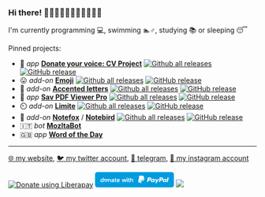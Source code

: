### Hi there! 👋👋🏻👋🏼👋🏽👋🏾👋🏿

I'm currently programming 💻, swimming 🏊‍‍‍♂️, studying 📚 or sleeping 😴

Pinned projects:
- 🤖 _app_ [**Donate your voice: CV Project**](https://github.com/Sav22999/common-voice-android) [![Github all releases](https://img.shields.io/github/downloads/Sav22999/common-voice-android/total.svg)](https://GitHub.com/Sav22999/common-voice-android/releases/) [![GitHub release](https://img.shields.io/github/release/Sav22999/common-voice-android.svg)](https://github.com/Sav22999/common-voice-android/releases/)
- 😛 _add-on_ [**Emoji**](https://github.com/Sav22999/emoji) [![Github all releases](https://img.shields.io/github/downloads/Sav22999/emoji/total.svg)](https://GitHub.com/Sav22999/emoji/releases/) [![GitHub release](https://img.shields.io/github/release/Sav22999/emoji.svg)](https://github.com/Sav22999/emoji/releases/)
- 🔡 _add-on_ [**Accented letters**](https://github.com/Sav22999/accented-letters-addons) [![Github all releases](https://img.shields.io/github/downloads/Sav22999/accented-letters-addons/total.svg)](https://GitHub.com/Sav22999/accented-letters-addons/releases/) [![GitHub release](https://img.shields.io/github/release/Sav22999/accented-letters-addons.svg)](https://github.com/Sav22999/accented-letters-addons/releases/)
- 📖 _app_ [**Sav PDF Viewer Pro**](https://github.com/Sav22999/sav-pdf-viewer-pro) [![Github all releases](https://img.shields.io/github/downloads/Sav22999/sav-pdf-viewer-pro/total.svg)](https://GitHub.com/Sav22999/sav-pdf-viewer-pro/releases/) [![GitHub release](https://img.shields.io/github/release/Sav22999/sav-pdf-viewer-pro.svg)](https://github.com/Sav22999/sav-pdf-viewer-pro/releases/)
- ⏲️ _add-on_ [**Limite**](https://github.com/Sav22999/limite) [![Github all releases](https://img.shields.io/github/downloads/Sav22999/limite/total.svg)](https://GitHub.com/Sav22999/limite/releases/) [![GitHub release](https://img.shields.io/github/release/Sav22999/limite.svg)](https://github.com/Sav22999/limite/releases/)
- 📝 _add-on_ [**Notefox**](https://github.com/Sav22999/websites-notes) / [**Notebird**](https://github.com/Sav22999/websites-notes/tree/thunderbird) [![Github all releases](https://img.shields.io/github/downloads/Sav22999/websites-notes/total.svg)](https://GitHub.com/Sav22999/websites-notes/releases/) [![GitHub release](https://img.shields.io/github/release/Sav22999/websites-notes.svg)](https://github.com/Sav22999/websites-notes/releases/)
-  🇮🇹 _bot_ [**MozItaBot**](https://github.com/MozillaItalia/mozitahub_bot)
- 🇬🇧 _app_ [**Word of the Day**](https://github.com/Sav22999/word-of-the-day)

----

[🌐 my website](https://www.saveriomorelli.com/), [🐦 my twitter account](https://twitter.com/Sav22999), [📧 telegram](https://t.me/Sav22999), [📸 my instagram account](https://www.instagram.com/sav.morelli/)

<a href="https://liberapay.com/Sav22999/donate"><img alt="Donate using Liberapay" src="https://liberapay.com/assets/widgets/donate.svg"></a> [<img src="paypal.svg" width="160px"></img>](https://paypal.me/saveriomorelli) [<img src="https://cdn.ko-fi.com/cdn/kofi1.png?v=2" width="120px"></img>](https://ko-fi.com/R5R31UQ8G)


<!--
**Sav22999/Sav22999** is a ✨ _special_ ✨ repository because its `README.md` (this file) appears on your GitHub profile.

Here are some ideas to get you started:

- 🔭 I’m currently working on ...
- 🌱 I’m currently learning ...
- 👯 I’m looking to collaborate on ...
- 🤔 I’m looking for help with ...
- 💬 Ask me about ...
- 📫 How to reach me: ...
- 😄 Pronouns: ...
- ⚡ Fun fact: ...
-->
